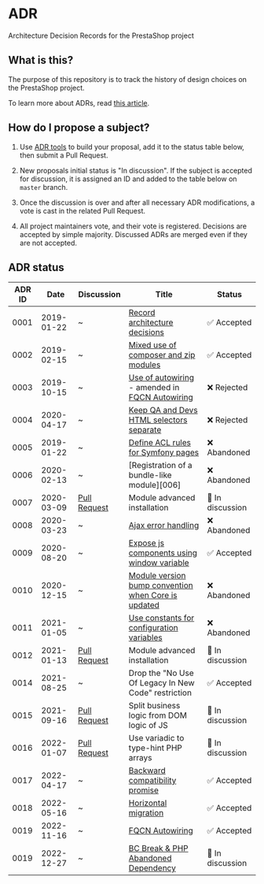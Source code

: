 # ADR

Architecture Decision Records for the PrestaShop project

## What is this?

The purpose of this repository is to track the history of design choices on the PrestaShop project.

To learn more about ADRs, read [this article][adr].

## How do I propose a subject?

1) Use [ADR tools][adr-tools] to build your proposal, add it to the status table below, then submit a Pull Request.

2) New proposals initial status is "In discussion". If the subject is accepted for discussion, it is assigned an ID and added to the table below on `master` branch.

3) Once the discussion is over and after all necessary ADR modifications, a vote is cast in the related Pull Request.

4) All project maintainers vote, and their vote is registered. Decisions are accepted by simple majority. Discussed ADRs are merged even if they are not accepted.

## ADR status


ADR ID | Date       | Discussion           | Title                                                        | Status
------ | -----------| -------------------- | -------------------------------------------------------------| -----------------
0001   | 2019-01-22 | ~                    | [Record architecture decisions][0001]                        | ✅ Accepted
0002   | 2019-02-15 | ~                    | [Mixed use of composer and zip modules][0002]                | ✅ Accepted
0003   | 2019-10-15 | ~                    | [Use of autowiring][0003] - amended in [FQCN Autowiring][0019]| ❌ Rejected
0004   | 2020-04-17 | ~                    | [Keep QA and Devs HTML selectors separate][0004]             | ❌ Rejected
0005   | 2019-01-22 | ~                    | [Define ACL rules for Symfony pages][0005]                   | ❌ Abandoned
0006   | 2020-02-13 | ~                    | [Registration of a bundle-like module][006]                  | ❌ Abandoned
0007   | 2020-03-09 | [Pull Request][0007] | Module advanced installation                                 | 💬 In discussion
0008   | 2020-03-23 | ~                    | [Ajax error handling][0008]                                  | ❌ Abandoned
0009   | 2020-08-20 | ~                    | [Expose js components using window variable][0009]           | ✅ Accepted
0010   | 2020-12-15 | ~                    | [Module version bump convention when Core is updated][0010]  | ❌ Abandoned
0011   | 2021-01-05 | ~                    | [Use constants for configuration variables][0011]            | ❌ Abandoned
0012   | 2021-01-13 | [Pull Request][0012] | Module advanced installation                                 | 💬 In discussion
0014   | 2021-08-25 | ~                    | Drop the "No Use Of Legacy In New Code" restriction          | ✅ Accepted
0015   | 2021-09-16 | [Pull Request][0015] | Split business logic from DOM logic of JS                    | 💬 In discussion
0016   | 2022-01-07 | [Pull Request][0016] | Use variadic to type-hint PHP arrays                         | 💬 In discussion
0017   | 2022-04-17 | ~                    | [Backward compatibility promise][0017]                       | ✅ Accepted
0018   | 2022-05-16 | ~                    | [Horizontal migration][0018]                                 | ✅ Accepted
0019   | 2022-11-16 | ~                    | [FQCN Autowiring][0019]                                      | ✅ Accepted
0019   | 2022-12-27 | ~                    | [BC Break & PHP Abandoned Dependency][0020]                  | 💬 In discussion


[adr]: http://thinkrelevance.com/blog/2011/11/15/documenting-architecture-decisions
[adr-tools]: https://github.com/npryce/adr-tools/
[0001]: 0001-record-architecture-decisions.md
[0002]: 0002-mixed-use-of-composer-and-zip-modules.md
[0003]: 0003-use-of-autowiring.md
[0004]: 0004-keep-qa-and-devs-html-selectors-separate.md
[0005]: https://github.com/PrestaShop/ADR/pull/1
[0006]: https://github.com/PrestaShop/ADR/pull/7
[0007]: https://github.com/PrestaShop/ADR/pull/8
[0008]: https://github.com/PrestaShop/ADR/pull/9
[0009]: 0009-expose-js-components-using-window-variable.md
[0010]: https://github.com/PrestaShop/ADR/pull/14
[0011]: https://github.com/PrestaShop/ADR/pull/16
[0012]: https://github.com/PrestaShop/ADR/pull/17
[0014]: 0014-drop-the-no-use-of-legacy-in-new-code-restriction.md
[0015]: https://github.com/PrestaShop/ADR/pull/21
[0016]: https://github.com/PrestaShop/ADR/pull/24
[0017]: https://github.com/PrestaShop/ADR/pull/25
[0018]: https://github.com/PrestaShop/ADR/pull/26
[0019]: https://github.com/PrestaShop/ADR/pull/29
[0020]: 0020-bc-break-and-abandoned-dependency.md
